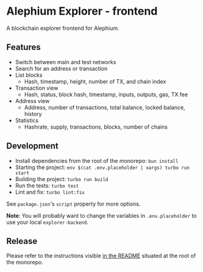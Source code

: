 # Alephium Explorer - frontend

A blockchain explorer frontend for Alephium.

## Features

- Switch between main and test networks
- Search for an address or transaction
- List blocks
  - Hash, timestamp, height, number of TX, and chain index
- Transaction view
  - Hash, status, block hash, timestamp, inputs, outputs, gas, TX fee
- Address view
  - Address, number of transactions, total balance, locked balance, history
- Statistics
  - Hashrate, supply, transactions, blocks, number of chains

## Development

- Install dependencies from the root of the monorepo: `bun install`
- Starting the project: `env $(cat .env.placeholder | xargs) turbo run start`
- Building the project: `turbo run build`
- Run the tests: `turbo test`
- Lint and fix: `turbo lint:fix`

See `package.json`'s `script` property for more options.

**Note**: You will probably want to change the variables in `.env.placeholder`
to use your local `explorer-backend`.

## Release

Please refer to the instructions visible [in the README](/README.md#releasing) situated at the root of the monorepo.
